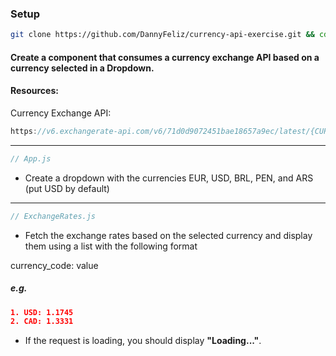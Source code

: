 ### Setup
```bash
git clone https://github.com/DannyFeliz/currency-api-exercise.git && cd currency-api-exercise && npm install && npm run start
```

#### Create a component that consumes a currency exchange API based on a currency selected in a Dropdown.

#### Resources:
Currency Exchange API:
```js
https://v6.exchangerate-api.com/v6/71d0d9072451bae18657a9ec/latest/{CURRENCY_CODE}
```
<hr>

```js
// App.js
```
- Create a dropdown with the currencies EUR, USD, BRL, PEN, and ARS (put USD by default)

<hr>

```js
// ExchangeRates.js
```
- Fetch the exchange rates based on the selected currency and display them using a list with the following format

currency_code: value
##### e.g.
```json
1. USD: 1.1745
2. CAD: 1.3331
```

- If the request is loading, you should display **"Loading..."**.
